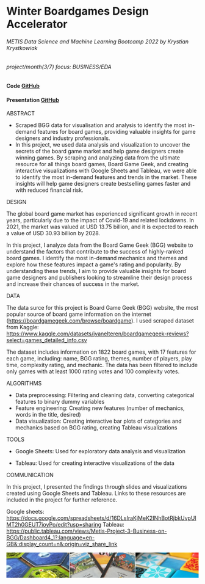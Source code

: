 # Winter Boardgames Design Accelerator
###### METIS Data Science and Machine Learning Bootcamp 2022 by Krystian Krystkowiak
###### project/month(3/7) focus: BUSINESS/EDA
#### Code [GitHub](https://github.com/Krystkowiakk/IMDB-TV-Rating-Predictor/blob/06f183158df96d5fe78f44f189b8cda11be0efdf/1.%20METIS_Krystkowiak_Krystian_Project_2_Regression%20-%20scraping.ipynb)
#### Presentation [GitHub](https://github.com/Krystkowiakk/Metis-Project-1-EDA-on-MTA/blob/372cfd21b3e998a53f0f57ddaba1de06e52a37d3/Project%20Presentation/METIS_Krystkowiak_Krystian_Project_1_EDA.pdf)

ABSTRACT

- Scraped BGG data for visualisation and analysis to identify the most in-demand features for board games, providing valuable insights for game designers and industry professionals.
- In this project, we used data analysis and visualization to uncover the secrets of the board game market and help game designers create winning games. By scraping and analyzing data from the ultimate resource for all things board games, Board Game Geek, and creating interactive visualizations with Google Sheets and Tableau, we were able to identify the most in-demand features and trends in the market. These insights will help game designers create bestselling games faster and with reduced financial risk.

DESIGN

The global board game market has experienced significant growth in recent years, particularly due to the impact of Covid-19 and related lockdowns. In 2021, the market was valued at USD 13.75 billion, and it is expected to reach a value of USD 30.93 billion by 2028.

In this project, I analyze data from the Board Game Geek (BGG) website to understand the factors that contribute to the success of highly-ranked board games. I identify the most in-demand mechanics and themes and explore how these features impact a game's rating and popularity. By understanding these trends, I aim to provide valuable insights for board game designers and publishers looking to streamline their design process and increase their chances of success in the market.

DATA

The data surce for this project is Board Game Geek (BGG) website, the most popular source of board game information on the internet (https://boardgamegeek.com/browse/boardgame).
I used scraped dataset from Kaggle: https://www.kaggle.com/datasets/jvanelteren/boardgamegeek-reviews?select=games_detailed_info.csv

The dataset includes information on 1822 board games, with 17 features for each game, including: name, BGG rating, themes, number of players, play time, complexity rating, and mechanic. The data has been filtered to include only games with at least 1000 rating votes and 100 complexity votes.

ALGORITHMS

- Data preprocessing: Filtering and cleaning data, converting categorical features to binary dummy variables
- Feature engineering: Creating new features (number of mechanics, words in the title, desired)
- Data visualization: Creating interactive bar plots of categories and mechanics based on BGG rating, creating Tableau visualizations

TOOLS

- Google Sheets: Used for exploratory data analysis and visualization

- Tableau: Used for creating interactive visualizations of the data

COMMUNICATION

In this project, I presented the findings through slides and visualizations created using Google Sheets and Tableau. Links to these resources are included in the project for further reference.

Google sheets: https://docs.google.com/spreadsheets/d/16DLsIraKjMeK2INhBotRjbkUvpUlMT2h0GEUT7ioyPo/edit?usp=sharing Tableau: https://public.tableau.com/views/Metis-Project-3-Business-on-BGG/Dashboard4_1?:language=en-GB&:display_count=n&:origin=viz_share_link

![Winter Boardgames Design Accelerator](files/cover.jpg)


